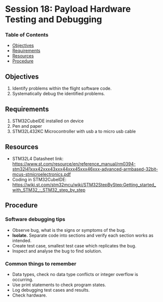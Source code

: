 # Session 18: Payload Hardware Testing and Debugging <!-- omit from toc -->

### Table of Contents <!-- omit from toc -->
- [Objectives](#objectives)
- [Requirements](#requirements)
- [Resources](#resources)
- [Procedure](#procedure)


## Objectives
1. Identify problems within the flight software code.
2. Systematically debug the identified problems.

## Requirements
1. STM32CubeIDE installed on device
1. Pen and paper
1. STM32L432KC Microcontroller with usb a to micro usb cable

## Resources
- STM32L4 Datasheet link: https://www.st.com/resource/en/reference_manual/rm0394-stm32l41xxx42xxx43xxx44xxx45xxx46xxx-advanced-armbased-32bit-mcus-stmicroelectronics.pdf
- Coding in STM32CubeIDE: https://wiki.st.com/stm32mcu/wiki/STM32StepByStep:Getting_started_with_STM32_:_STM32_step_by_step

## Procedure

### Software debugging tips <!-- omit from toc -->
- Observe bug, what is the signs or symptoms of the bug.
- ​**Isolate.** Separate code into sections and verify each section works as intended.
- Create test case, smallest test case which replicates the bug.
- Inspect and analyse the bug to find solution.

### Common things to remember <!-- omit from toc -->
- Data types, check no data type conflicts or integer overflow is occurring.
- Use print statements to check program states.
- Log debugging test cases and results.
- Check hardware.